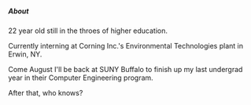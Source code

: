 ##### About

22 year old still in the throes of higher education.

Currently interning at Corning Inc.'s Environmental Technologies plant in Erwin, NY.

Come August I'll be back at SUNY Buffalo to finish up my last undergrad year in their Computer Engineering program.

After that, who knows?
